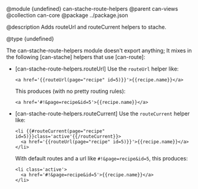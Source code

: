 @module {undefined} can-stache-route-helpers
@parent can-views
@collection can-core
@package ../package.json

@description Adds routeUrl and routeCurrent helpers to stache.

@type {undefined}

  The can-stache-route-helpers module doesn't export anything; It mixes in the following [can-stache] helpers that use [can-route]:

  - [can-stache-route-helpers.routeUrl]
    Use the `routeUrl` helper like:

    ```
    <a href='{{routeUrl(page="recipe" id=5)}}'>{{recipe.name}}</a>
    ```

    This produces (with no pretty routing rules):

    ```
    <a href='#!&page=recipe&id=5'>{{recipe.name}}</a>
    ```

  - [can-stache-route-helpers.routeCurrent]
    Use the `routeCurrent` helper like:

    ```
    <li {{#routeCurrent(page="recipe" id=5)}}class='active'{{/routeCurrent}}>
      <a href='{{routeUrl(page="recipe" id=5)}}'>{{recipe.name}}</a>
    </li>
    ```

    With default routes and a url like `#!&page=recipe&id=5`, this produces:

    ```
    <li class='active'>
      <a href='#!&page=recipe&id=5'>{{recipe.name}}</a>
    </li>
    ```
